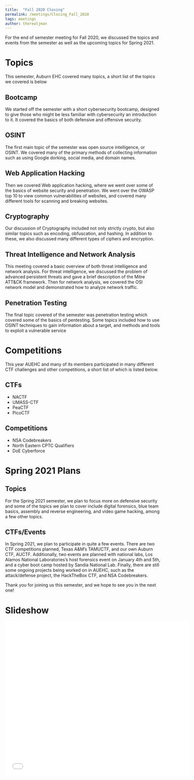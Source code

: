 ```yaml
---
title:  "Fall 2020 Closing"
permalink: /meetings/Closing_Fall_2020
tags: meetings
author: therealjman
---
```


For the end of semester meeting for Fall 2020, we discussed the topics and events from the semester as well as the upcoming topics for Spring 2021.

# Topics

This semester, Auburn EHC covered many topics, a short list of the topics we covered is below

## Bootcamp

We started off the semester with a short cybersecurity bootcamp, designed to give those who might be less familiar with cybersecurity an introduction to it. It covered the basics of both defensive and offensive security.

## OSINT

The first main topic of the semester was open source intelligence, or OSINT. We covered many of the primary methods of collecting information such as using Google dorking, social media, and domain names.

## Web Application Hacking

Then we covered Web application hacking, where we went over some of the basics of website security and penetration. We went over the OWASP top 10 to view common vulnerabilities of websites, and covered many different tools for scanning and breaking websites.

## Cryptography

Our discussion of Cryptography included not only strictly crypto, but also similar topics such as encoding, obfuscation, and hashing. In addition to these, we also discussed many different types of ciphers and encryption.

## Threat Intelligence and Network Analysis

This meeting covered a basic overview of both threat intelligence and network analysis. For threat intelligence, we discussed the problem of advanced persistent threats and gave a brief description of the Mitre ATT&CK framework. Then for network analysis, we covered the OSI network model and demonstrated how to analyze network traffic.

## Penetration Testing

The final topic covered of the semester was penetration testing which covered some of the basics of pentesting. Some topics included how to use OSINT techniques to gain information about a target, and methods and tools to exploit a vulnerable service

# Competitions
This year AUEHC and many of its members participated in many different CTF challenges and other competitions, a short list of which is listed below.

## CTFs

* NACTF
* UMASS-CTF
* PeaCTF
* PicoCTF

## Competitions

* NSA Codebreakers
* North Eastern CPTC Qualifiers
* DoE Cyberforce

# Spring 2021 Plans

## Topics

For the Spring 2021 semester, we plan to focus more on defensive security and some of the topics we plan to cover include digital forensics, blue team basics, assembly and reverse engineering, and video game hacking, among a few other topics.

## CTFs/Events

In Spring 2021, we plan to participate in quite a few events. There are two CTF competitions planned, Texas A&M’s TAMUCTF, and our own Auburn CTF, AUCTF. Additionally, two events are planned with national labs, Los Alamos National Laboratories’s host forensics event on January 4th and 5th, and a cyber boot camp hosted by Sandia National Lab. Finally, there are still some ongoing projects being worked on in AUEHC, such as the attack/defense project, the HackTheBox CTF, and NSA Codebreakers.

Thank you for joining us this semester, and we hope to see you in the next one!

# Slideshow
<iframe src="//docs.google.com/gview?url=http://auehc.github.io/assets/powerpoints/Closing_Meeting_Fall2020.pptx&embedded=true" style="width:600px; height:500px;" frameborder="0"></iframe>

